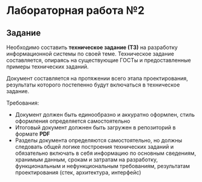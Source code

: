 # Лабораторная работа №2

## Задание

Необходимо составить **техническое задание (ТЗ)** на разработку информационной системы по своей теме. Техническое задание составляется, опираясь на существующие ГОСТы и предоставленные примеры технических заданий.

Документ составляется на протяжении всего этапа проектирования, результаты которого постепенно будут включаться в техническое задание.

Требования:
- Документ должен быть единообразно и аккуратно оформлен, стиль оформления определяется самостоятельно
- Итоговый документ должнен быть загружен в репозиторий в формате **PDF**
- Разделы документа определяются самостоятельно, но должны следовать общей логике построения технических заданий и обязательно включать в себя информацию по основным сведениям, хранимым данным, срокам и затратам на разработку, функциональным и нефункциональным требованиям, результатам проектирования (стек, архитектура, интерфейс)

